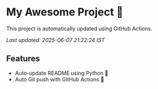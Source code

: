 # My Awesome Project 🚀

This project is automatically updated using GitHub Actions.

_Last updated: 2025-06-07 21:22:24 IST_

## Features
- Auto-update README using Python 🐍
- Auto Git push with GitHub Actions 🤖
